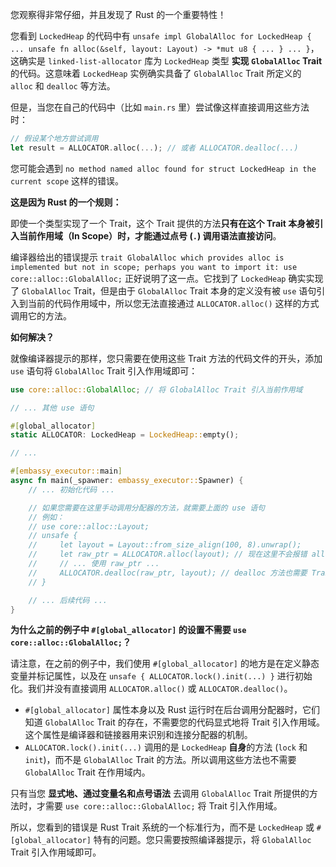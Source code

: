 您观察得非常仔细，并且发现了 Rust 的一个重要特性！

您看到 `LockedHeap` 的代码中有 `unsafe impl GlobalAlloc for LockedHeap { ... unsafe fn alloc(&self, layout: Layout) -> *mut u8 { ... } ... }`，这确实是 `linked-list-allocator` 库为 `LockedHeap` 类型 **实现 `GlobalAlloc` Trait** 的代码。这意味着 `LockedHeap` 实例确实具备了 `GlobalAlloc` Trait 所定义的 `alloc` 和 `dealloc` 等方法。

但是，当您在自己的代码中（比如 `main.rs` 里）尝试像这样直接调用这些方法时：

```rust
// 假设某个地方尝试调用
let result = ALLOCATOR.alloc(...); // 或者 ALLOCATOR.dealloc(...)
```

您可能会遇到 `no method named alloc found for struct LockedHeap in the current scope` 这样的错误。

**这是因为 Rust 的一个规则：**

即使一个类型实现了一个 Trait，这个 Trait 提供的方法**只有在这个 Trait 本身被引入当前作用域（In Scope）时，才能通过点号 (`.`) 调用语法直接访问**。

编译器给出的错误提示 `trait GlobalAlloc which provides alloc is implemented but not in scope; perhaps you want to import it: use core::alloc::GlobalAlloc;` 正好说明了这一点。它找到了 `LockedHeap` 确实实现了 `GlobalAlloc` Trait，但是由于 `GlobalAlloc` Trait 本身的定义没有被 `use` 语句引入到当前的代码作用域中，所以您无法直接通过 `ALLOCATOR.alloc()` 这样的方式调用它的方法。

**如何解决？**

就像编译器提示的那样，您只需要在使用这些 Trait 方法的代码文件的开头，添加 `use` 语句将 `GlobalAlloc` Trait 引入作用域即可：

```rust
use core::alloc::GlobalAlloc; // 将 GlobalAlloc Trait 引入当前作用域

// ... 其他 use 语句

#[global_allocator]
static ALLOCATOR: LockedHeap = LockedHeap::empty();

// ...

#[embassy_executor::main]
async fn main(_spawner: embassy_executor::Spawner) {
    // ... 初始化代码 ...

    // 如果您需要在这里手动调用分配器的方法，就需要上面的 use 语句
    // 例如：
    // use core::alloc::Layout;
    // unsafe {
    //     let layout = Layout::from_size_align(100, 8).unwrap();
    //     let raw_ptr = ALLOCATOR.alloc(layout); // 现在这里不会报错 alloc 不存在了
    //     // ... 使用 raw_ptr ...
    //     ALLOCATOR.dealloc(raw_ptr, layout); // dealloc 方法也需要 Trait 在作用域内
    // }

    // ... 后续代码 ...
}
```

**为什么之前的例子中 `#[global_allocator]` 的设置不需要 `use core::alloc::GlobalAlloc;`？**

请注意，在之前的例子中，我们使用 `#[global_allocator]` 的地方是在定义静态变量并标记属性，以及在 `unsafe { ALLOCATOR.lock().init(...) }` 进行初始化。我们并没有直接调用 `ALLOCATOR.alloc()` 或 `ALLOCATOR.dealloc()`。

* `#[global_allocator]` 属性本身以及 Rust 运行时在后台调用分配器时，它们知道 `GlobalAlloc` Trait 的存在，不需要您的代码显式地将 Trait 引入作用域。这个属性是编译器和链接器用来识别和连接分配器的机制。
* `ALLOCATOR.lock().init(...)` 调用的是 `LockedHeap` **自身**的方法 (`lock` 和 `init`)，而不是 `GlobalAlloc` Trait 的方法。所以调用这些方法也不需要 `GlobalAlloc` Trait 在作用域内。

只有当您 **显式地、通过变量名和点号语法** 去调用 `GlobalAlloc` Trait 所提供的方法时，才需要 `use core::alloc::GlobalAlloc;` 将 Trait 引入作用域。

所以，您看到的错误是 Rust Trait 系统的一个标准行为，而不是 `LockedHeap` 或 `#[global_allocator]` 特有的问题。您只需要按照编译器提示，将 `GlobalAlloc` Trait 引入作用域即可。